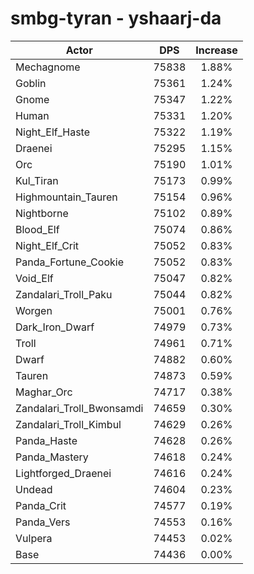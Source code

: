 # smbg-tyran - yshaarj-da
| Actor | DPS | Increase |
|---|:---:|:---:|
|Mechagnome|75838|1.88%|
|Goblin|75361|1.24%|
|Gnome|75347|1.22%|
|Human|75331|1.20%|
|Night_Elf_Haste|75322|1.19%|
|Draenei|75295|1.15%|
|Orc|75190|1.01%|
|Kul_Tiran|75173|0.99%|
|Highmountain_Tauren|75154|0.96%|
|Nightborne|75102|0.89%|
|Blood_Elf|75074|0.86%|
|Night_Elf_Crit|75052|0.83%|
|Panda_Fortune_Cookie|75052|0.83%|
|Void_Elf|75047|0.82%|
|Zandalari_Troll_Paku|75044|0.82%|
|Worgen|75001|0.76%|
|Dark_Iron_Dwarf|74979|0.73%|
|Troll|74961|0.71%|
|Dwarf|74882|0.60%|
|Tauren|74873|0.59%|
|Maghar_Orc|74717|0.38%|
|Zandalari_Troll_Bwonsamdi|74659|0.30%|
|Zandalari_Troll_Kimbul|74629|0.26%|
|Panda_Haste|74628|0.26%|
|Panda_Mastery|74618|0.24%|
|Lightforged_Draenei|74616|0.24%|
|Undead|74604|0.23%|
|Panda_Crit|74577|0.19%|
|Panda_Vers|74553|0.16%|
|Vulpera|74453|0.02%|
|Base|74436|0.00%|
